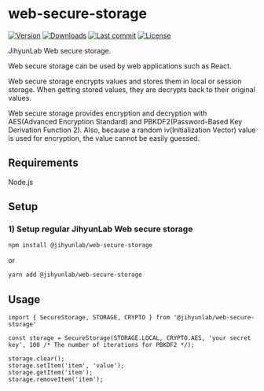 # web-secure-storage

[![Version](https://img.shields.io/npm/v/@jihyunlab/web-secure-storage.svg?style=flat-square)](https://www.npmjs.com/package/@jihyunlab/web-secure-storage?activeTab=versions) [![Downloads](https://img.shields.io/npm/dt/@jihyunlab/web-secure-storage.svg?style=flat-square)](https://www.npmjs.com/package/@jihyunlab/web-secure-storage) [![Last commit](https://img.shields.io/github/last-commit/jihyunlab/web-secure-storage.svg?style=flat-square)](https://github.com/jihyunlab/web-secure-storage/graphs/commit-activity) [![License](https://img.shields.io/github/license/jihyunlab/web-secure-storage.svg?style=flat-square)](https://github.com/jihyunlab/web-secure-storage/blob/master/LICENSE)

JihyunLab Web secure storage.

Web secure storage can be used by web applications such as React.

Web secure storage encrypts values ​​and stores them in local or session storage. When getting stored values, they are decrypts back to their original values.

Web secure storage provides encryption and decryption with AES(Advanced Encryption Standard) and PBKDF2(Password-Based Key Derivation Function 2). Also, because a random iv(Initialization Vector) value is used for encryption, the value cannot be easily guessed.

## Requirements

Node.js

## Setup

### 1) Setup regular JihyunLab Web secure storage

```bash
npm install @jihyunlab/web-secure-storage
```

or

```bash
yarn add @jihyunlab/web-secure-storage
```

## Usage

```react
import { SecureStorage, STORAGE, CRYPTO } from '@jihyunlab/web-secure-storage'

const storage = SecureStorage(STORAGE.LOCAL, CRYPTO.AES, 'your secret key', 100 /* The number of iterations for PBKDF2 */);

storage.clear();
storage.setItem('item', 'value');
storage.getItem('item');
storage.removeItem('item');
```

